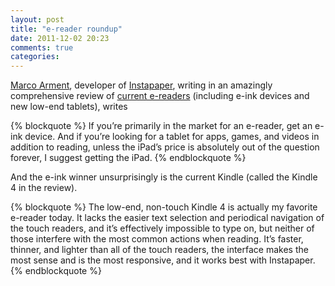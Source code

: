 ```yaml
---
layout: post
title: "e-reader roundup"
date: 2011-12-02 20:23
comments: true
categories: 
---
```


[Marco Arment](http://www.marco.org), developer of [Instapaper](http://www.instapaper.com/), writing in an amazingly comprehensive review of [current e-readers](http://www.marco.org/2011/12/02/kindle-touch-vs-nook-simple-touch-kobo-touch-kindle-4) (including e-ink devices and new low-end tablets), writes

{% blockquote %}
If you’re primarily in the market for an e-reader, get an e-ink device. And if you’re looking for a tablet for apps, games, and videos in addition to reading, unless the iPad’s price is absolutely out of the question forever, I suggest getting the iPad.
{% endblockquote %}

And the e-ink winner unsurprisingly is the current Kindle (called the Kindle 4 in the review).

{% blockquote %}
The low-end, non-touch Kindle 4 is actually my favorite e-reader today. It lacks the easier text selection and periodical navigation of the touch readers, and it’s effectively impossible to type on, but neither of those interfere with the most common actions when reading. It’s faster, thinner, and lighter than all of the touch readers, the interface makes the most sense and is the most responsive, and it works best with Instapaper.
{% endblockquote %}
